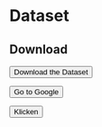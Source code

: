 # Dataset

## Download
<button name="button" href="https://github.com/imb-benchmark/imb-benchmark/raw/main/Test_data.zip">Download the Dataset</button>

<form action="https://google.com">
    <input type="submit" value="Go to Google" />
</form>

<form action="https://de.w3docs.com/">
  <button type="submit">Klicken</button>
</form>
